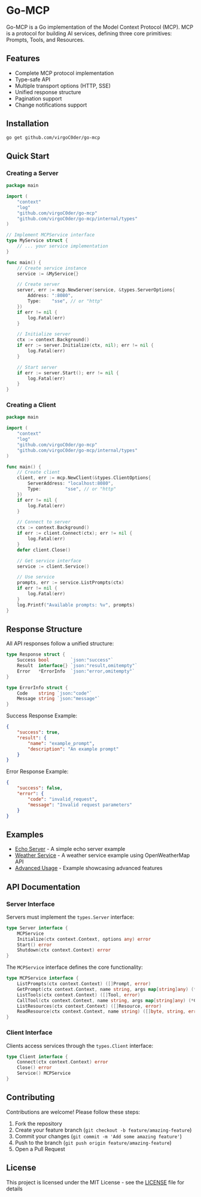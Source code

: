 # Go-MCP

Go-MCP is a Go implementation of the Model Context Protocol (MCP). MCP is a protocol for building AI services, defining three core primitives: Prompts, Tools, and Resources.

## Features

- Complete MCP protocol implementation
- Type-safe API
- Multiple transport options (HTTP, SSE)
- Unified response structure
- Pagination support
- Change notifications support

## Installation

```bash
go get github.com/virgoC0der/go-mcp
```

## Quick Start

### Creating a Server

```go
package main

import (
    "context"
    "log"
    "github.com/virgoC0der/go-mcp"
    "github.com/virgoC0der/go-mcp/internal/types"
)

// Implement MCPService interface
type MyService struct {
    // ... your service implementation
}

func main() {
    // Create service instance
    service := &MyService{}

    // Create server
    server, err := mcp.NewServer(service, &types.ServerOptions{
        Address: ":8080",
        Type:    "sse", // or "http"
    })
    if err != nil {
        log.Fatal(err)
    }

    // Initialize server
    ctx := context.Background()
    if err := server.Initialize(ctx, nil); err != nil {
        log.Fatal(err)
    }

    // Start server
    if err := server.Start(); err != nil {
        log.Fatal(err)
    }
}
```

### Creating a Client

```go
package main

import (
    "context"
    "log"
    "github.com/virgoC0der/go-mcp"
    "github.com/virgoC0der/go-mcp/internal/types"
)

func main() {
    // Create client
    client, err := mcp.NewClient(&types.ClientOptions{
        ServerAddress: "localhost:8080",
        Type:         "sse", // or "http"
    })
    if err != nil {
        log.Fatal(err)
    }

    // Connect to server
    ctx := context.Background()
    if err := client.Connect(ctx); err != nil {
        log.Fatal(err)
    }
    defer client.Close()

    // Get service interface
    service := client.Service()

    // Use service
    prompts, err := service.ListPrompts(ctx)
    if err != nil {
        log.Fatal(err)
    }
    log.Printf("Available prompts: %v", prompts)
}
```

## Response Structure

All API responses follow a unified structure:

```go
type Response struct {
    Success bool        `json:"success"`
    Result  interface{} `json:"result,omitempty"`
    Error   *ErrorInfo  `json:"error,omitempty"`
}

type ErrorInfo struct {
    Code    string `json:"code"`
    Message string `json:"message"`
}
```

Success Response Example:
```json
{
    "success": true,
    "result": {
        "name": "example_prompt",
        "description": "An example prompt"
    }
}
```

Error Response Example:
```json
{
    "success": false,
    "error": {
        "code": "invalid_request",
        "message": "Invalid request parameters"
    }
}
```

## Examples

- [Echo Server](examples/echo/main.go) - A simple echo server example
- [Weather Service](examples/weather/main.go) - A weather service example using OpenWeatherMap API
- [Advanced Usage](examples/advanced/main.go) - Example showcasing advanced features

## API Documentation

### Server Interface

Servers must implement the `types.Server` interface:

```go
type Server interface {
    MCPService
    Initialize(ctx context.Context, options any) error
    Start() error
    Shutdown(ctx context.Context) error
}
```

The `MCPService` interface defines the core functionality:

```go
type MCPService interface {
    ListPrompts(ctx context.Context) ([]Prompt, error)
    GetPrompt(ctx context.Context, name string, args map[string]any) (*GetPromptResult, error)
    ListTools(ctx context.Context) ([]Tool, error)
    CallTool(ctx context.Context, name string, args map[string]any) (*CallToolResult, error)
    ListResources(ctx context.Context) ([]Resource, error)
    ReadResource(ctx context.Context, name string) ([]byte, string, error)
}
```

### Client Interface

Clients access services through the `types.Client` interface:

```go
type Client interface {
    Connect(ctx context.Context) error
    Close() error
    Service() MCPService
}
```

## Contributing

Contributions are welcome! Please follow these steps:

1. Fork the repository
2. Create your feature branch (`git checkout -b feature/amazing-feature`)
3. Commit your changes (`git commit -m 'Add some amazing feature'`)
4. Push to the branch (`git push origin feature/amazing-feature`)
5. Open a Pull Request

## License

This project is licensed under the MIT License - see the [LICENSE](LICENSE) file for details
